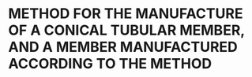 # METHOD FOR THE MANUFACTURE OF A CONICAL TUBULAR MEMBER, AND A MEMBER MANUFACTURED ACCORDING TO THE METHOD
